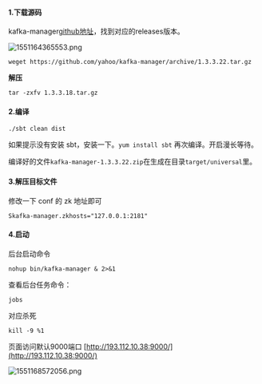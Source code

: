 

#### 1.下载源码

kafka-manager[github地址](https://github.com/yahoo/kafka-manager/releases/tag/1.3.3.22)，找到对应的releases版本。

![1551164365553.png](https://gitee.com/linqin07/pic/raw/master/1551164365553.png)


```shell
weget https://github.com/yahoo/kafka-manager/archive/1.3.3.22.tar.gz
```

**解压**

```shell
tar -zxfv 1.3.3.18.tar.gz
```



#### 2.编译

```shell
./sbt clean dist
```

如果提示没有安装 sbt，安装一下。`yum install sbt` 再次编译。开启漫长等待。

编译好的文件`kafka-manager-1.3.3.22.zip`在生成在目录`target/universal`里。



#### 3.解压目标文件

修改一下 conf 的 zk 地址即可

```shell
Skafka-manager.zkhosts="127.0.0.1:2181"
```



#### 4.启动

后台启动命令

```shell
nohup bin/kafka-manager & 2>&1 
```

查看后台任务命令：

```shell
jobs
```

对应杀死

```shell
kill -9 %1	
```



页面访问默认9000端口 [http://193.112.10.38:9000/](http://193.112.10.38:9000/)

![1551168572056.png](https://gitee.com/linqin07/pic/raw/master/1551168572056.png)